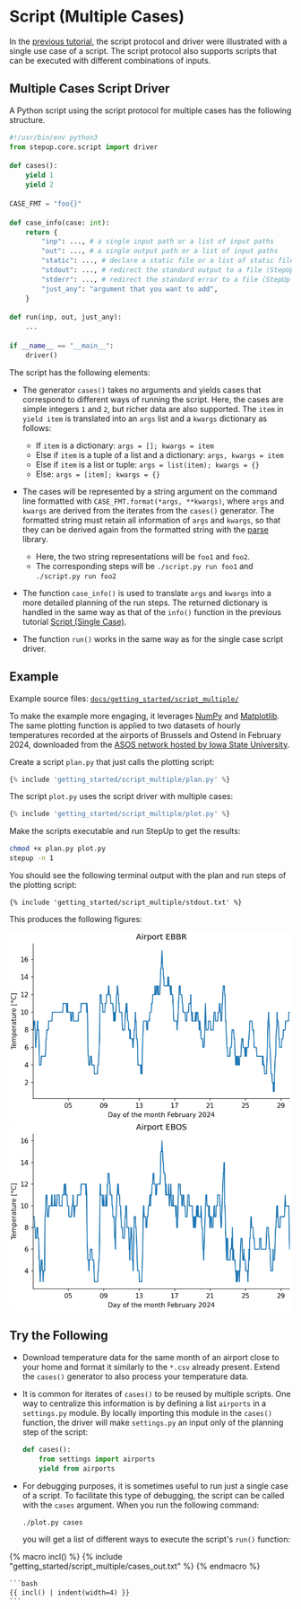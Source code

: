 # Script (Multiple Cases)

In the [previous tutorial](script_single.md), the script protocol and driver
were illustrated with a single use case of a script.
The script protocol also supports scripts that can be executed with different combinations of inputs.

## Multiple Cases Script Driver

A Python script using the script protocol for multiple cases has the following structure.

```python
#!/usr/bin/env python3
from stepup.core.script import driver

def cases():
    yield 1
    yield 2

CASE_FMT = "foo{}"

def case_info(case: int):
    return {
        "inp": ..., # a single input path or a list of input paths
        "out": ..., # a single output path or a list of input paths
        "static": ..., # declare a static file or a list of static files
        "stdout": ..., # redirect the standard output to a file (StepUp 1.3.0)
        "stderr": ..., # redirect the standard error to a file (StepUp 1.3.0)
        "just_any": "argument that you want to add",
    }

def run(inp, out, just_any):
    ...

if __name__ == "__main__":
    driver()
```

The script has the following elements:

- The generator `cases()` takes no arguments and yields cases
  that correspond to different ways of running the script.
  Here, the cases are simple integers `1` and `2`, but richer data are also supported.
  The `item` in `yield item` is translated into an `args` list and a `kwargs` dictionary as follows:

    - If `item` is a dictionary: `args = []; kwargs = item`
    - Else if `item` is a tuple of a list and a dictionary: `args, kwargs = item`
    - Else if `item` is a list or tuple: `args = list(item); kwargs = {}`
    - Else: `args = [item]; kwargs = {}`

- The cases will be represented by a string argument on the command line formatted with
  `CASE_FMT.format(*args, **kwargs)`, where `args` and `kwargs` are derived from the iterates
  from the `cases()` generator.
  The formatted string must retain all information of `args` and `kwargs`,
  so that they can be derived again from the formatted string
  with the [parse](https://github.com/r1chardj0n3s/parse) library.

    - Here, the two string representations will be `foo1` and `foo2`.
    - The corresponding steps will be `./script.py run foo1` and `./script.py run foo2`

- The function `case_info()` is used to translate `args` and `kwargs` into a more detailed
  planning of the run steps.
  The returned dictionary is handled in the same way as that of the `info()` function in
  the previous tutorial [Script (Single Case)](script_single.md#single-case-script-driver).

- The function `run()` works in the same way as for the single case script driver.

## Example

Example source files: [`docs/getting_started/script_multiple/`](https://github.com/reproducible-reporting/stepup-core/tree/main/docs/getting_started/script_multiple)

To make the example more engaging,
it leverages [NumPy](https://numpy.org/) and [Matplotlib](https://matplotlib.org/).
The same plotting function is applied to two datasets of hourly temperatures recorded at
the airports of Brussels and Ostend in February 2024, downloaded from the
[ASOS network hosted by Iowa State University](https://mesonet.agron.iastate.edu/request/download.phtml).

Create a script `plan.py` that just calls the plotting script:

```python
{% include 'getting_started/script_multiple/plan.py' %}
```

The script `plot.py` uses the script driver with multiple cases:

```python
{% include 'getting_started/script_multiple/plot.py' %}
```

Make the scripts executable and run StepUp to get the results:

```bash
chmod +x plan.py plot.py
stepup -n 1
```

You should see the following terminal output with the plan and run steps of the plotting script:

```text
{% include 'getting_started/script_multiple/stdout.txt' %}
```

This produces the following figures:

![EBBR](script_multiple/plot_ebbr.png)
![EBOS](script_multiple/plot_ebos.png)

## Try the Following

- Download temperature data for the same month of an airport close to your home and format it
  similarly to the `*.csv` already present.
  Extend the `cases()` generator to also process your temperature data.

- It is common for iterates of `cases()` to be reused by multiple scripts.
  One way to centralize this information is by defining a list `airports` in a `settings.py` module.
  By locally importing this module in the `cases()` function,
  the driver will make `settings.py` an input only of the planning step of the script:

    ```python
    def cases():
        from settings import airports
        yield from airports
    ```

- For debugging purposes, it is sometimes useful to run just a single case of a script.
  To facilitate this type of debugging, the script can be called with the `cases` argument.
  When you run the following command:

    ```bash
    ./plot.py cases
    ```

    you will get a list of different ways to execute the script's `run()` function:

{% macro incl() %}
{% include "getting_started/script_multiple/cases_out.txt" %}
{% endmacro %}

    ```bash
    {{ incl() | indent(width=4) }}
    ```

